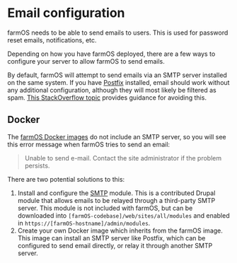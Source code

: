 # Email configuration

farmOS needs to be able to send emails to users. This is used for password
reset emails, notifications, etc.

Depending on how you have farmOS deployed, there are a few ways to configure
your server to allow farmOS to send emails.

By default, farmOS will attempt to send emails via an SMTP server installed on
the same system. If you have [Postfix](http://www.postfix.org) installed, email
should work without any additional configuration, although they will most likely
be filtered as spam. [This StackOverflow topic](https://stackoverflow.com/questions/371/how-do-you-make-sure-email-you-send-programmatically-is-not-automatically-marked)
provides guidance for avoiding this.

## Docker

The [farmOS Docker images](/hosting/install#farmos-in-docker) do not include an
SMTP server, so you will see this error message when farmOS tries to send an
email:

> Unable to send e-mail. Contact the site administrator if the problem persists.

There are two potential solutions to this:

1. Install and configure the [SMTP](https://drupal.org/project/smtp) module.
   This is a contributed Drupal module that allows emails to be relayed through
   a third-party SMTP server. This module is not included with farmOS, but can
   be downloaded into `[farmOS-codebase]/web/sites/all/modules` and enabled in
   `https://[farmOS-hostname]/admin/modules`.
2. Create your own Docker image which inherits from the farmOS image. This
   image can install an SMTP server like Postfix, which can be configured to
   send email directly, or relay it through another SMTP server.
